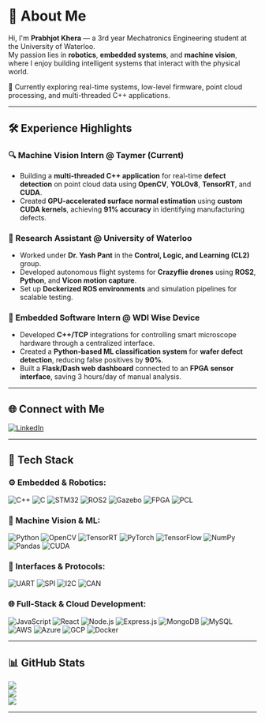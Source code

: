 # 🤖 About Me
Hi, I'm **Prabhjot Khera** — a 3rd year Mechatronics Engineering student at the University of Waterloo.  
My passion lies in **robotics**, **embedded systems**, and **machine vision**, where I enjoy building intelligent systems that interact with the physical world.

🧠 Currently exploring real-time systems, low-level firmware, point cloud processing, and multi-threaded C++ applications.  

---
## 🛠 Experience Highlights

### 🔍 Machine Vision Intern @ Taymer (Current)
- Building a **multi-threaded C++ application** for real-time **defect detection** on point cloud data using **OpenCV**, **YOLOv8**, **TensorRT**, and **CUDA**.
- Created **GPU-accelerated surface normal estimation** using **custom CUDA kernels**, achieving **91% accuracy** in identifying manufacturing defects.

### 🧪 Research Assistant @ University of Waterloo
- Worked under **Dr. Yash Pant** in the **Control, Logic, and Learning (CL2)** group.
- Developed autonomous flight systems for **Crazyflie drones** using **ROS2**, **Python**, and **Vicon motion capture**.
- Set up **Dockerized ROS environments** and simulation pipelines for scalable testing.

### 🧠 Embedded Software Intern @ WDI Wise Device
- Developed **C++/TCP** integrations for controlling smart microscope hardware through a centralized interface.
- Created a **Python-based ML classification system** for **wafer defect detection**, reducing false positives by **90%**.
- Built a **Flask/Dash web dashboard** connected to an **FPGA sensor interface**, saving 3 hours/day of manual analysis.

---

## 🌐 Connect with Me
[![LinkedIn](https://img.shields.io/badge/LinkedIn-%230077B5.svg?style=for-the-badge&logo=linkedin&logoColor=white)](https://linkedin.com/in/prabhjotskhera)

---

## 🔧 Tech Stack

### ⚙️ Embedded & Robotics:
![C++](https://img.shields.io/badge/C++-00599C?style=for-the-badge&logo=c%2B%2B&logoColor=white)
![C](https://img.shields.io/badge/C-00599C?style=for-the-badge&logo=c&logoColor=white)
![STM32](https://img.shields.io/badge/STM32-03234B?style=for-the-badge&logo=stmicroelectronics&logoColor=white)
![ROS2](https://img.shields.io/badge/ROS2-22314E?style=for-the-badge&logo=ros&logoColor=white)
![Gazebo](https://img.shields.io/badge/Gazebo-2C5286?style=for-the-badge)
![FPGA](https://img.shields.io/badge/FPGA-00457C?style=for-the-badge&logo=intel&logoColor=white)
![PCL](https://img.shields.io/badge/PCL-00599C?style=for-the-badge&logo=data:image/svg+xml;base64,&logoColor=white)

### 🧠 Machine Vision & ML:
![Python](https://img.shields.io/badge/python-3670A0?style=for-the-badge&logo=python&logoColor=ffdd54)
![OpenCV](https://img.shields.io/badge/OpenCV-white?style=for-the-badge&logo=opencv&logoColor=white)
![TensorRT](https://img.shields.io/badge/TensorRT-76B900?style=for-the-badge&logo=nvidia&logoColor=white)
![PyTorch](https://img.shields.io/badge/PyTorch-EE4C2C?style=for-the-badge&logo=pytorch&logoColor=white)
![TensorFlow](https://img.shields.io/badge/TensorFlow-FF6F00?style=for-the-badge&logo=tensorflow&logoColor=white)
![NumPy](https://img.shields.io/badge/NumPy-013243?style=for-the-badge&logo=numpy&logoColor=white)
![Pandas](https://img.shields.io/badge/Pandas-150458?style=for-the-badge&logo=pandas&logoColor=white)
![CUDA](https://img.shields.io/badge/CUDA-76B900?style=for-the-badge&logo=nvidia&logoColor=white)

### 🔌 Interfaces & Protocols:
![UART](https://img.shields.io/badge/UART-000000?style=for-the-badge)
![SPI](https://img.shields.io/badge/SPI-000000?style=for-the-badge)
![I2C](https://img.shields.io/badge/I2C-000000?style=for-the-badge)
![CAN](https://img.shields.io/badge/CAN-Bus-000000?style=for-the-badge)

### 🌐 Full-Stack & Cloud Development:
![JavaScript](https://img.shields.io/badge/JavaScript-323330?style=for-the-badge&logo=javascript&logoColor=F7DF1E)
![React](https://img.shields.io/badge/React-20232a?style=for-the-badge&logo=react&logoColor=61DAFB)
![Node.js](https://img.shields.io/badge/Node.js-339933?style=for-the-badge&logo=nodedotjs&logoColor=white)
![Express.js](https://img.shields.io/badge/Express.js-000000?style=for-the-badge&logo=express&logoColor=white)
![MongoDB](https://img.shields.io/badge/MongoDB-47A248?style=for-the-badge&logo=mongodb&logoColor=white)
![MySQL](https://img.shields.io/badge/MySQL-4479A1?style=for-the-badge&logo=mysql&logoColor=white)
![AWS](https://img.shields.io/badge/AWS-232F3E?style=for-the-badge&logo=amazonaws&logoColor=white)
![Azure](https://img.shields.io/badge/Azure-0072C6?style=for-the-badge&logo=microsoftazure&logoColor=white)
![GCP](https://img.shields.io/badge/GCP-4285F4?style=for-the-badge&logo=googlecloud&logoColor=white)
![Docker](https://img.shields.io/badge/Docker-2496ED?style=for-the-badge&logo=docker&logoColor=white)


---

## 📊 GitHub Stats
![](https://github-readme-stats.vercel.app/api?username=Prabhjot-khera&theme=dark&hide_border=false&include_all_commits=true&count_private=true)  
![](https://github-readme-streak-stats.herokuapp.com/?user=Prabhjot-khera&theme=dark&hide_border=false)  
![](https://github-readme-stats.vercel.app/api/top-langs/?username=Prabhjot-khera&theme=dark&hide_border=false&layout=compact)

---

<!-- Proudly created with GPRM (https://gprm.itsvg.in) -->
